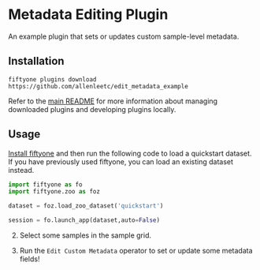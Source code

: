 # Metadata Editing Plugin

An example plugin that sets or updates custom sample-level metadata.

## Installation

```shellx
fiftyone plugins download https://github.com/allenleetc/edit_metadata_example
```

Refer to the [main README](https://github.com/voxel51/fiftyone-plugins) for
more information about managing downloaded plugins and developing plugins
locally.

## Usage

[Install fiftyone](https://docs.voxel51.com/getting_started/install.html#fiftyone-installation)
and then run the following code to load a quickstart dataset. If you have previously used fiftyone, you can load an existing dataset instead.

```py
import fiftyone as fo
import fiftyone.zoo as foz

dataset = foz.load_zoo_dataset('quickstart')

session = fo.launch_app(dataset,auto=False)
```

2. Select some samples in the sample grid.

3.  Run the `Edit Custom Metadata` operator to set or update some metadata fields! 
